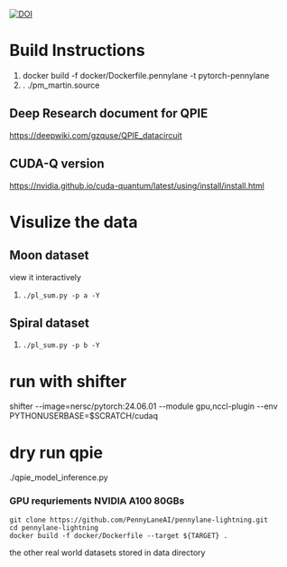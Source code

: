 [![DOI](https://zenodo.org/badge/990962809.svg)](https://doi.org/10.5281/zenodo.15522456)
# Build Instructions

1. docker build -f docker/Dockerfile.pennylane -t pytorch-pennylane
2. . ./pm_martin.source

## Deep Research document for QPIE
https://deepwiki.com/gzquse/QPIE_datacircuit

## CUDA-Q version
https://nvidia.github.io/cuda-quantum/latest/using/install/install.html

# Visulize the data

## Moon dataset 

view it interactively 
1. `./pl_sum.py -p a -Y`

## Spiral dataset
1. `./pl_sum.py -p b -Y`

# run with shifter
shifter --image=nersc/pytorch:24.06.01 --module gpu,nccl-plugin --env PYTHONUSERBASE=$SCRATCH/cudaq

# dry run qpie
./qpie_model_inference.py

### GPU requriements NVIDIA A100 80GBs

```
git clone https://github.com/PennyLaneAI/pennylane-lightning.git
cd pennylane-lightning
docker build -f docker/Dockerfile --target ${TARGET} .
```

the other real world datasets stored in data directory


